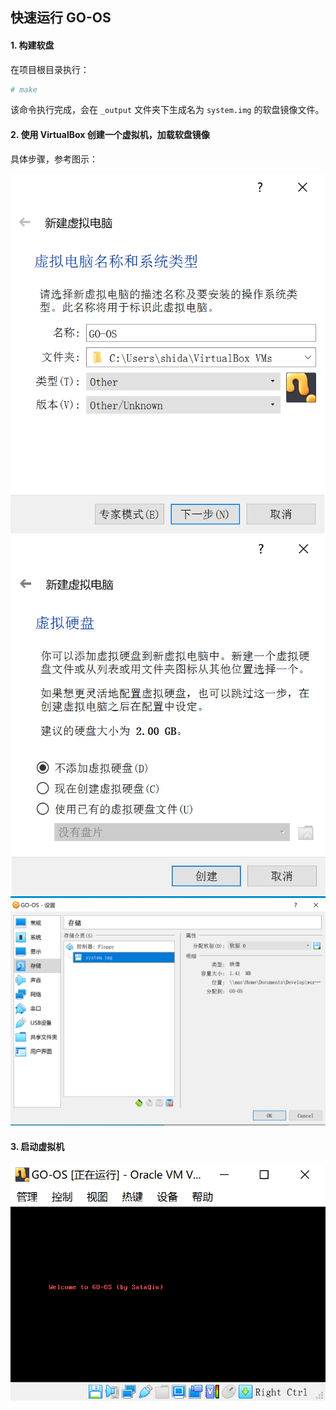 ## 快速运行 GO-OS

#### 1. 构建软盘

在项目根目录执行：

```sh
# make
```

该命令执行完成，会在 `_output` 文件夹下生成名为 `system.img` 的软盘镜像文件。

#### 2. 使用 VirtualBox 创建一个虚拟机，加载软盘镜像

具体步骤，参考图示：

![](docs/image/vm-create-01.png)
![](docs/image/vm-create-02.png)
![](docs/image/vm-create-03.png)

#### 3. 启动虚拟机

![](docs/image/vm-boot.png)
